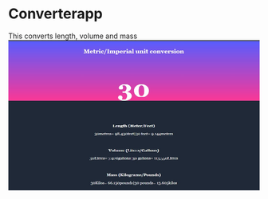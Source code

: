 # Converterapp
This converts length, volume and mass
![Converterapp](https://github.com/NkemDev/converterapp/blob/master/unitconverter.jpg)
